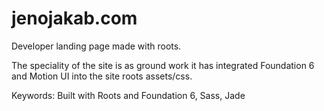 # jenojakab.com

Developer landing page made with roots.

The speciality of the site is as ground work it has integrated Foundation 6 and Motion UI into the site roots assets/css.

Keywords: Built with Roots and  Foundation 6, Sass, Jade
